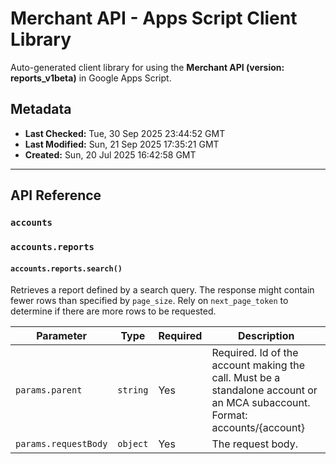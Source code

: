 # Merchant API - Apps Script Client Library

Auto-generated client library for using the **Merchant API (version: reports_v1beta)** in Google Apps Script.

## Metadata

- **Last Checked:** Tue, 30 Sep 2025 23:44:52 GMT
- **Last Modified:** Sun, 21 Sep 2025 17:35:21 GMT
- **Created:** Sun, 20 Jul 2025 16:42:58 GMT



---

## API Reference

### `accounts`

### `accounts.reports`

#### `accounts.reports.search()`

Retrieves a report defined by a search query. The response might contain fewer rows than specified by `page_size`. Rely on `next_page_token` to determine if there are more rows to be requested.

| Parameter | Type | Required | Description |
|---|---|---|---|
| `params.parent` | `string` | Yes | Required. Id of the account making the call. Must be a standalone account or an MCA subaccount. Format: accounts/{account} |
| `params.requestBody` | `object` | Yes | The request body. |